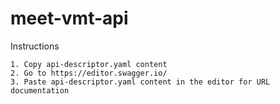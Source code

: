 # meet-vmt-api

Instructions

    1. Copy api-descriptor.yaml content
    2. Go to https://editor.swagger.io/
    3. Paste api-descriptor.yaml content in the editor for URL documentation